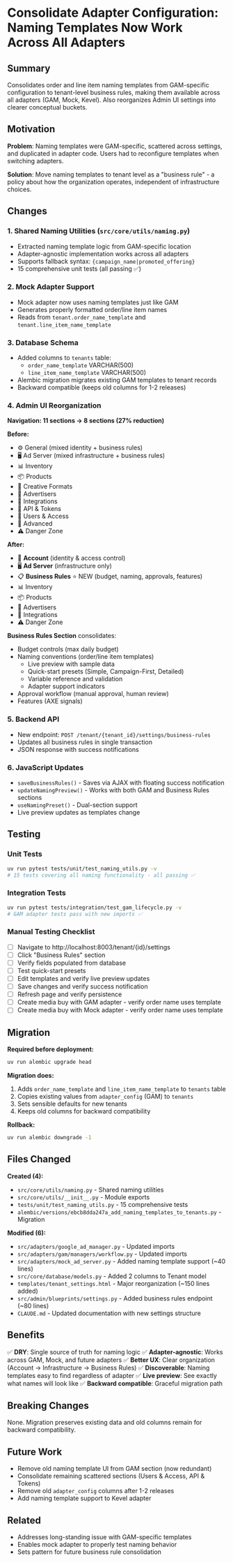 # Consolidate Adapter Configuration: Naming Templates Now Work Across All Adapters

## Summary

Consolidates order and line item naming templates from GAM-specific configuration to tenant-level business rules, making them available across all adapters (GAM, Mock, Kevel). Also reorganizes Admin UI settings into clearer conceptual buckets.

## Motivation

**Problem**: Naming templates were GAM-specific, scattered across settings, and duplicated in adapter code. Users had to reconfigure templates when switching adapters.

**Solution**: Move naming templates to tenant level as a "business rule" - a policy about how the organization operates, independent of infrastructure choices.

## Changes

### 1. Shared Naming Utilities (`src/core/utils/naming.py`)
- Extracted naming template logic from GAM-specific location
- Adapter-agnostic implementation works across all adapters
- Supports fallback syntax: `{campaign_name|promoted_offering}`
- 15 comprehensive unit tests (all passing ✅)

### 2. Mock Adapter Support
- Mock adapter now uses naming templates just like GAM
- Generates properly formatted order/line item names
- Reads from `tenant.order_name_template` and `tenant.line_item_name_template`

### 3. Database Schema
- Added columns to `tenants` table:
  - `order_name_template` VARCHAR(500)
  - `line_item_name_template` VARCHAR(500)
- Alembic migration migrates existing GAM templates to tenant records
- Backward compatible (keeps old columns for 1-2 releases)

### 4. Admin UI Reorganization
**Navigation: 11 sections → 8 sections (27% reduction)**

**Before:**
- ⚙️ General (mixed identity + business rules)
- 🖥️ Ad Server (mixed infrastructure + business rules)
- 📊 Inventory
- 📦 Products
- 🎨 Creative Formats
- 👥 Advertisers
- 🔗 Integrations
- 🔑 API & Tokens
- 👤 Users & Access
- 🔧 Advanced
- ⚠️ Danger Zone

**After:**
- 🏢 **Account** (identity & access control)
- 🖥️ **Ad Server** (infrastructure only)
- 📋 **Business Rules** ⭐ NEW (budget, naming, approvals, features)
- 📊 Inventory
- 📦 Products
- 👥 Advertisers
- 🔗 Integrations
- ⚠️ Danger Zone

**Business Rules Section** consolidates:
- Budget controls (max daily budget)
- Naming conventions (order/line item templates)
  - Live preview with sample data
  - Quick-start presets (Simple, Campaign-First, Detailed)
  - Variable reference and validation
  - Adapter support indicators
- Approval workflow (manual approval, human review)
- Features (AXE signals)

### 5. Backend API
- New endpoint: `POST /tenant/{tenant_id}/settings/business-rules`
- Updates all business rules in single transaction
- JSON response with success notifications

### 6. JavaScript Updates
- `saveBusinessRules()` - Saves via AJAX with floating success notification
- `updateNamingPreview()` - Works with both GAM and Business Rules sections
- `useNamingPreset()` - Dual-section support
- Live preview updates as templates change

## Testing

### Unit Tests
```bash
uv run pytest tests/unit/test_naming_utils.py -v
# 15 tests covering all naming functionality - all passing ✅
```

### Integration Tests
```bash
uv run pytest tests/integration/test_gam_lifecycle.py -v
# GAM adapter tests pass with new imports ✅
```

### Manual Testing Checklist
- [ ] Navigate to http://localhost:8003/tenant/{id}/settings
- [ ] Click "Business Rules" section
- [ ] Verify fields populated from database
- [ ] Test quick-start presets
- [ ] Edit templates and verify live preview updates
- [ ] Save changes and verify success notification
- [ ] Refresh page and verify persistence
- [ ] Create media buy with GAM adapter - verify order name uses template
- [ ] Create media buy with Mock adapter - verify order name uses template

## Migration

**Required before deployment:**
```bash
uv run alembic upgrade head
```

**Migration does:**
1. Adds `order_name_template` and `line_item_name_template` to `tenants` table
2. Copies existing values from `adapter_config` (GAM) to `tenants`
3. Sets sensible defaults for new tenants
4. Keeps old columns for backward compatibility

**Rollback:**
```bash
uv run alembic downgrade -1
```

## Files Changed

**Created (4):**
- `src/core/utils/naming.py` - Shared naming utilities
- `src/core/utils/__init__.py` - Module exports
- `tests/unit/test_naming_utils.py` - 15 comprehensive tests
- `alembic/versions/ebcb8dda247a_add_naming_templates_to_tenants.py` - Migration

**Modified (6):**
- `src/adapters/google_ad_manager.py` - Updated imports
- `src/adapters/gam/managers/workflow.py` - Updated imports
- `src/adapters/mock_ad_server.py` - Added naming template support (~40 lines)
- `src/core/database/models.py` - Added 2 columns to Tenant model
- `templates/tenant_settings.html` - Major reorganization (~150 lines added)
- `src/admin/blueprints/settings.py` - Added business rules endpoint (~80 lines)
- `CLAUDE.md` - Updated documentation with new settings structure

## Benefits

✅ **DRY**: Single source of truth for naming logic
✅ **Adapter-agnostic**: Works across GAM, Mock, and future adapters
✅ **Better UX**: Clear organization (Account → Infrastructure → Business Rules)
✅ **Discoverable**: Naming templates easy to find regardless of adapter
✅ **Live preview**: See exactly what names will look like
✅ **Backward compatible**: Graceful migration path

## Breaking Changes

None. Migration preserves existing data and old columns remain for backward compatibility.

## Future Work

- Remove old naming template UI from GAM section (now redundant)
- Consolidate remaining scattered sections (Users & Access, API & Tokens)
- Remove old `adapter_config` columns after 1-2 releases
- Add naming template support to Kevel adapter

## Related

- Addresses long-standing issue with GAM-specific templates
- Enables mock adapter to properly test naming behavior
- Sets pattern for future business rule consolidation
